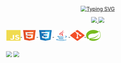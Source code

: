 <!-- info sobre mim -->
<p align="center">
<a href="https://git.io/typing-svg%22%3E"><img src="https://readme-typing-svg.demolab.com/?font=&weight=500&size=20&pause=1000&color=39A2F7&center=true&vCenter=true&width=435&lines=Ol%C3%A1%2C+meu+nome+%C3%A9+Ednaldo+Luiz+%3A);Estudando+novas+tecnologias+e+cursando;An%C3%A1lise+e+Desenvolvimento+de+Sistemas" alt="Typing SVG"/></a></p>

<div align="center">
  <a href="https://github.com/EdnaldoLuiz">
  <img height="180em" src="https://github-readme-stats.vercel.app/api?username=EdnaldoLuiz&show_icons=true&theme=tokyonight&include_all_commits=true&count_private=true"/>
  <img height="180em" src="https://github-readme-stats.vercel.app/api/top-langs/?username=EdnaldoLuiz&layout=compact&langs_count=7&theme=tokyonight"/>
</div>
<div style="display: inline_block"><br>
  
  <img align="center" alt="Ednaldoluiz-Js" height="30" width="40" src="https://raw.githubusercontent.com/devicons/devicon/master/icons/javascript/javascript-plain.svg">
  <img align="center" alt="EdnaldoLuiz-HTML" height="30" width="40" src="https://raw.githubusercontent.com/devicons/devicon/master/icons/html5/html5-original.svg">
  <img align="center" alt="EdnaldoLuiz-CSS" height="30" width="40" src="https://raw.githubusercontent.com/devicons/devicon/master/icons/css3/css3-original.svg">
  <img align="center" alt="EdnaldoLuiz-Java" height="30" width="40" src="https://raw.githubusercontent.com/devicons/devicon/master/icons/java/java-original.svg">
  
  <img align="center" alt="EdnaldoLuiz-Git" height="30" width="40" src="https://raw.githubusercontent.com/devicons/devicon/master/icons/git/git-original.svg">
  <img align="center" alt="EdnaldoLuiz-Spring" height="30" width="40" src="https://raw.githubusercontent.com/devicons/devicon/master/icons/spring/spring-original.svg">
  
  
  
  
</div>
  
  ##
 
<div> 
  
  <a href="https://br.linkedin.com/in/ednaldo-luiz-4892a624a?trk=people-guest_people_search-card" target="_blank"><img src="https://img.shields.io/badge/-LinkedIn-%230077B5?style=for-the-badge&logo=linkedin&logoColor=white" target="_blank"></a>
  <a href = "mailto:contatoednaldoluiz@gmail.com"><img src="https://img.shields.io/badge/Gmail-D14836?style=for-the-badge&logo=gmail&logoColor=white" target="_blank"></a>
 
  
 
</div>
